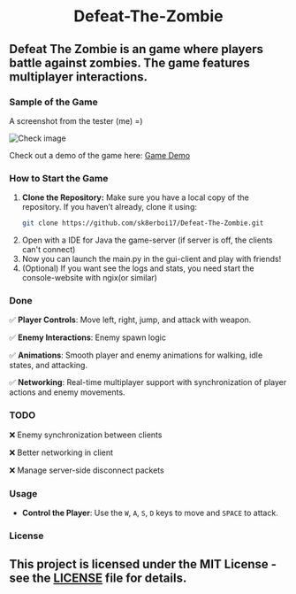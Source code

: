 <div align="center">


<h1> Defeat-The-Zombie </h1>
</div>

## Defeat The Zombie is an game where players battle against zombies. The game features multiplayer interactions.

### Sample of the Game
<p>A screenshot from the tester (me) =)</p>

![Check image](https://github.com/user-attachments/assets/aee2dcba-9d69-4cd4-91a3-62ddcaed8229)

Check out a demo of the game here: [Game Demo](https://youtu.be/o1mvx0d7RqU)


### How to Start the Game
1. **Clone the Repository:**
   Make sure you have a local copy of the repository. If you haven’t already, clone it using:
   ```bash
   git clone https://github.com/sk8erboi17/Defeat-The-Zombie.git
   ```
2. Open with a IDE for Java the game-server (if server is off, the clients can't connect)
3. Now you can launch the main.py in the gui-client and play with friends!
4. (Optional) If you want see the logs and stats, you need start the console-website with ngix(or similar)

### Done
<div align="left">
<p>✅ <strong>Player Controls</strong>: Move left, right, jump, and attack with  weapon.</p>
<p>✅ <strong>Enemy Interactions</strong>: Enemy spawn logic</p>
<p>✅ <strong>Animations</strong>: Smooth player and enemy animations for walking, idle states, and attacking.</p>
<p> ✅ <strong>Networking</strong>: Real-time multiplayer support with synchronization of player actions and enemy movements.</p>
</div>

### TODO
<p>❌ Enemy synchronization between clients</p>
<p>❌ Better networking in client</p>
<p>❌ Manage server-side disconnect packets</p>

### Usage
- **Control the Player**: Use the `W`, `A`, `S`, `D` keys to move and `SPACE` to attack.

### License
This project is licensed under the MIT License - see the [LICENSE](LICENSE) file for details.
---

